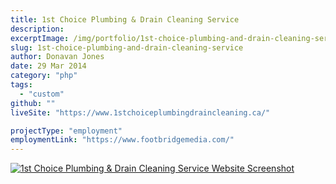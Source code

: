 ```yaml
---
title: 1st Choice Plumbing & Drain Cleaning Service
description:
excerptImage: /img/portfolio/1st-choice-plumbing-and-drain-cleaning-service.png
slug: 1st-choice-plumbing-and-drain-cleaning-service
author: Donavan Jones
date: 29 Mar 2014
category: "php"
tags:
  - "custom"
github: ""
liveSite: "https://www.1stchoiceplumbingdraincleaning.ca/"

projectType: "employment"
employmentLink: "https://www.footbridgemedia.com/"
---
```


<a href="https://www.1stchoiceplumbingdraincleaning.ca/" target="_blank" rel="noopener noreferrer">
  <img src="/img/portfolio/1st-choice-plumbing-and-drain-cleaning-service-full.png" alt="1st Choice Plumbing & Drain Cleaning Service Website Screenshot" />
</a>
